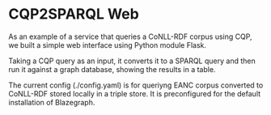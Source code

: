 CQP2SPARQL Web
==============

As an example of a service that queries a CoNLL-RDF corpus using CQP, we built a simple web interface using Python module Flask.

Taking a CQP query as an input, it converts it to a SPARQL query and then run it against a graph database, showing the results in a table.

The current config (./config.yaml) is for queriyng EANC corpus converted to CoNLL-RDF stored locally in a triple store. It is preconfigured for the default installation of Blazegraph.
